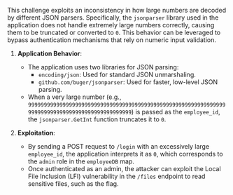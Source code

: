 
This challenge exploits an inconsistency in how large numbers are decoded by different JSON parsers. Specifically, the `jsonparser` library used in the application does not handle extremely large numbers correctly, causing them to be truncated or converted to `0`. This behavior can be leveraged to bypass authentication mechanisms that rely on numeric input validation.


1. **Application Behavior**:
   - The application uses two libraries for JSON parsing:
     - `encoding/json`: Used for standard JSON unmarshaling.
     - `github.com/buger/jsonparser`: Used for faster, low-level JSON parsing.
   - When a very large number (e.g., `999999999999999999999999999999999999999999999999999999999999999999999999999999999999999999999999`) is passed as the `employee_id`, the `jsonparser.GetInt` function truncates it to `0`.

2. **Exploitation**:
   - By sending a POST request to `/login` with an excessively large `employee_id`, the application interprets it as `0`, which corresponds to the `admin` role in the `employeeDB` map.
   - Once authenticated as an admin, the attacker can exploit the Local File Inclusion (LFI) vulnerability in the `/files` endpoint to read sensitive files, such as the flag.
